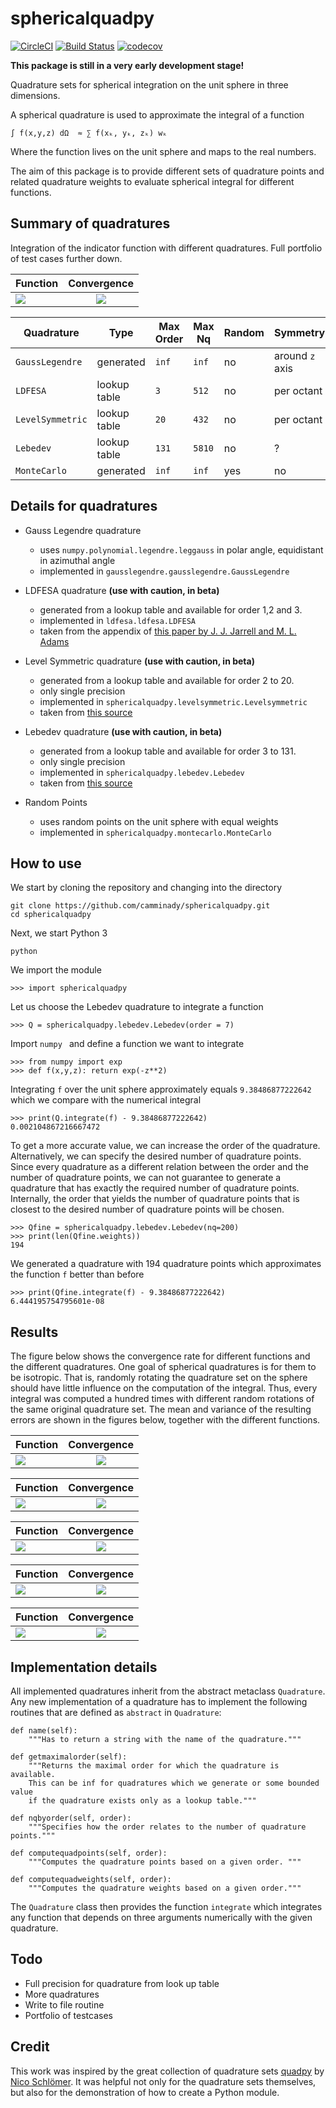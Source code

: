 # sphericalquadpy 

[![CircleCI](https://circleci.com/gh/camminady/sphericalquadpy/tree/master.svg?style=svg)](https://circleci.com/gh/camminady/sphericalquadpy/tree/master)
[![Build Status](https://travis-ci.com/camminady/sphericalquadpy.svg?branch=master)](https://travis-ci.com/camminady/sphericalquadpy)
[![codecov](https://img.shields.io/codecov/c/github/camminady/sphericalquadpy.svg)](https://codecov.io/gh/camminady/sphericalquadpy)

**This package is still in a very early development stage!**


Quadrature sets for spherical integration on the unit sphere in three dimensions.

A spherical quadrature is used to approximate the integral of a function 


```text
∫ f(x,y,z) dΩ  ≈ ∑ f(xₖ, yₖ, zₖ) wₖ
```
Where the function lives on the unit sphere and maps to the real numbers.

The aim of this package is to provide different sets of quadrature points and 
related quadrature weights to evaluate spherical integral for different 
functions. 

## Summary of quadratures
Integration of the indicator function with different quadratures. Full portfolio of test cases further down.

| Function | Convergence |
| ------------- |:-------------:|
|![](test/figures/function1.0*(x>=0)*(y<=0)*(z>=0).png)|![](test/figures/convergence1.0*(x>=0)*(y<=0)*(z>=0).png)|

| Quadrature | Type | Max Order | Max Nq | Random | Symmetry | Nestedness | Precision
| ------------- | ------------- | ------------- |------------- | ------------- | ------------- | ------------- | ------------- | 
| `GaussLegendre`| generated | `inf`| `inf` | no | around `z` axis | partially  | `1E-8`
| `LDFESA`| lookup table | `3`| `512` | no | per octant | partially  | `1E-8`
| `LevelSymmetric`| lookup table | `20`| `432` | no | per octant | partially  | ?
| `Lebedev`| lookup table | `131`| `5810` | no | ? | ? | `1E-8`
| `MonteCarlo`| generated| `inf`| `inf` | yes | no | no | `1E-16`
 
 
## Details for quadratures

- Gauss Legendre quadrature 
    - uses `numpy.polynomial.legendre.leggauss` in polar angle, equidistant in 
    azimuthal angle
    - implemented in `gausslegendre.gausslegendre.GaussLegendre`

- LDFESA quadrature **(use with caution, in beta)**
    - generated from a lookup table and available for order 1,2 and 3.
    - implemented in `ldfesa.ldfesa.LDFESA`
    - taken from the appendix of [this paper by J. J. Jarrell and M. L. Adams](https://inis.iaea.org/collection/NCLCollectionStore/_Public/48/022/48022289.pdf)
    


- Level Symmetric quadrature **(use with caution, in beta)**
    - generated from a lookup table and available for order 2 to 20.
    - only single precision
    - implemented in `sphericalquadpy.levelsymmetric.Levelsymmetric`
    - taken from [this source](http://tflaspoehler.com/ordinates.html)

- Lebedev quadrature **(use with caution, in beta)**
    - generated from a lookup table and available for order 3 to 131.
    - only single precision
    - implemented in `sphericalquadpy.lebedev.Lebedev`
    - taken from [this source](http://people.sc.fsu.edu/~jburkardt/datasets/sphere_lebedev_rule/sphere_lebedev_rule.html)
    
- Random Points
    - uses random points on the unit sphere with equal weights
    - implemented in `sphericalquadpy.montecarlo.MonteCarlo`      



## How to use
We start by cloning the repository and changing into the directory
    
    git clone https://github.com/camminady/sphericalquadpy.git
    cd sphericalquadpy
    
Next, we start Python 3
    
    python

We import the module
    
    >>> import sphericalquadpy

Let us choose the Lebedev quadrature to integrate a function

    >>> Q = sphericalquadpy.lebedev.Lebedev(order = 7)

Import `numpy ` and define a function we want to integrate

    >>> from numpy import exp 
    >>> def f(x,y,z): return exp(-z**2)
 
Integrating `f` over the unit sphere approximately equals `9.38486877222642` which we compare
with the numerical integral

    >>> print(Q.integrate(f) - 9.38486877222642)
    0.002104867216667472

To get a more accurate value, we can increase the order of the quadrature. Alternatively,
we can specify the desired number of quadrature points. Since every quadrature as a different
relation between the order and the number of quadrature points, we can not guarantee to generate a 
quadrature that has exactly the required number of quadrature points. Internally, the order that 
yields the number of quadrature points that is closest to the desired number of quadrature points will be chosen.

    >>> Qfine = sphericalquadpy.lebedev.Lebedev(nq=200)
    >>> print(len(Qfine.weights))
    194

We generated a quadrature with 194 quadrature points which approximates the function `f` better 
than before

    >>> print(Qfine.integrate(f) - 9.38486877222642)
    6.444195754795601e-08


## Results
The figure below shows the convergence rate for different functions and the different
quadratures. One goal of spherical quadratures is for them to be isotropic. That is, randomly rotating
the quadrature set on the sphere should have little influence on the computation
of the integral. Thus, every integral was computed a hundred times with different
random rotations of the same original quadrature set. The mean and variance of the resulting
errors are shown in the figures below, together with the different functions.

| Function | Convergence |
| ------------- |:-------------:|
|![](test/figures/function1.0*(x>=0)*(y<=0)*(z>=0).png)| ![](test/figures/convergence1.0*(x>=0)*(y<=0)*(z>=0).png) |

| Function | Convergence |
| ------------- |:-------------:|
|![](test/figures/functionexp(-10z^2).png)| ![](test/figures/convergenceexp(-10z^2).png)|

| Function | Convergence |
| ------------- |:-------------:|
|![](test/figures/functionsphericalharmonicY_(5,6).png)|![](test/figures/convergencesphericalharmonicY_(5,6).png)|
 
| Function | Convergence |
| ------------- |:-------------:|
|![](test/figures/functionexp(10z).png)|![](test/figures/convergenceexp(10z).png)|
 
 | Function | Convergence |
| ------------- |:-------------:|
|![](test/figures/function1.0*(x>=0)*(y<=0)*(z>=0.8).png)| ![](test/figures/convergence1.0*(x>=0)*(y<=0)*(z>=0.8).png) |
 
 
## Implementation details
All implemented quadratures inherit from the abstract metaclass `Quadrature`. 
Any new implementation of a quadrature has to implement the following routines 
that are defined as `abstract` in `Quadrature`:


    def name(self):
        """Has to return a string with the name of the quadrature."""

    def getmaximalorder(self):
        """Returns the maximal order for which the quadrature is available.
        This can be inf for quadratures which we generate or some bounded value
        if the quadrature exists only as a lookup table."""
        
    def nqbyorder(self, order):
        """Specifies how the order relates to the number of quadrature points."""

    def computequadpoints(self, order):
        """Computes the quadrature points based on a given order. """

    def computequadweights(self, order):
        """Computes the quadrature weights based on a given order."""


    
The `Quadrature` class then provides the function `integrate` which integrates
any function that depends on three arguments numerically with the given 
quadrature.

## Todo

- Full precision for quadrature from look up table
- More quadratures
- Write to file routine
- Portfolio of testcases

## Credit
This work was inspired by the great collection of quadrature sets [quadpy](https://github.com/nschloe/quadpy) by [Nico Schlömer](https://github.com/nschloe). 
It was helpful not only for the quadrature sets themselves, but also for the demonstration of how to create a Python module.
